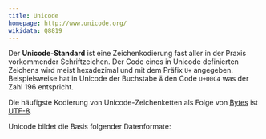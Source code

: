 ```yaml
---
title: Unicode
homepage: http://www.unicode.org/
wikidata: Q8819
---
```


Der **Unicode-Standard** ist eine Zeichenkodierung fast aller in der Praxis
vorkommender Schriftzeichen. Der Code eines in Unicode definierten Zeichens
wird meist hexadezimal und mit dem Präfix `U+` angegeben. Beispielsweise hat in
Unicode der Buchstabe `Ä` den Code `U+00C4` was der Zahl 196 entspricht.

Die häufigste Kodierung von Unicode-Zeichenketten als Folge von [Bytes](bytes)
ist [UTF-8](utf-8).

Unicode bildet die Basis folgender Datenformate:

<codelist base="unicode"/>
